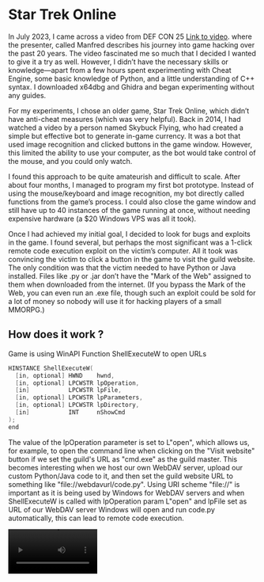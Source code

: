 # Star Trek Online

In July 2023, I came across a video from DEF CON 25 [Link to video](https://www.youtube.com/watch?v=ZAUf_ygqsDo&t). where the presenter, called Manfred describes his journey into game hacking over the past 20 years. The video fascinated me so much that I decided I wanted to give it a try as well. However, I didn’t have the necessary skills or knowledge—apart from a few hours spent experimenting with Cheat Engine, some basic knowledge of Python, and a little understanding of C++ syntax. I downloaded x64dbg and Ghidra and began experimenting without any guides.

For my experiments, I chose an older game, Star Trek Online, which didn’t have anti-cheat measures (which was very helpful). Back in 2014, I had watched a video by a person named Skybuck Flying, who had created a simple but effective bot to generate in-game currency. It was a bot that used image recognition and clicked buttons in the game window. However, this limited the ability to use your computer, as the bot would take control of the mouse, and you could only watch.

I found this approach to be quite amateurish and difficult to scale. After about four months, I managed to program my first bot prototype. Instead of using the mouse/keyboard and image recognition, my bot directly called functions from the game’s process. I could also close the game window and still have up to 40 instances of the game running at once, without needing expensive hardware (a $20 Windows VPS was all it took).

Once I had achieved my initial goal, I decided to look for bugs and exploits in the game. I found several, but perhaps the most significant was a 1-click remote code execution exploit on the victim’s computer. All it took was convincing the victim to click a button in the game to visit the guild website. The only condition was that the victim needed to have Python or Java installed. Files like .py or .jar don’t have the "Mark of the Web" assigned to them when downloaded from the internet. (If you bypass the Mark of the Web, you can even run an .exe file, though such an exploit could be sold for a lot of money so nobody will use it for hacking players of a small MMORPG.)

## How does it work ?

Game is using WinAPI Function ShellExecuteW to open URLs 

```c
HINSTANCE ShellExecuteW(
  [in, optional] HWND    hwnd,
  [in, optional] LPCWSTR lpOperation,
  [in]           LPCWSTR lpFile,
  [in, optional] LPCWSTR lpParameters,
  [in, optional] LPCWSTR lpDirectory,
  [in]           INT     nShowCmd
);
end
```
The value of the lpOperation parameter is set to L"open", which allows us, for example, to open the command line when clicking on the "Visit website" button if we set the guild's URL as "cmd.exe" as the guild master. This becomes interesting when we host our own WebDAV server, upload our custom Python/Java code to it, and then set the guild website URL to something like "file://webdavurl/code.py".
Using URI scheme "file://" is important as it is being used by Windows for WebDAV servers and when ShellExecuteW is called with lpOperation param L"open" and lpFile set as URL of our WebDAV server Windows will open and run code.py automatically, this can lead to remote code execution.

<video src='https://github.com/michalh20/blog/blob/main/STOPoC.mkv' width=180/>
